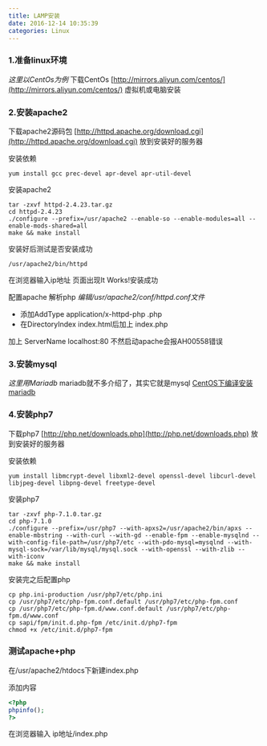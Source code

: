```yaml
---
title: LAMP安装
date: 2016-12-14 10:35:39
categories: Linux
---
```


### 1.准备linux环境
*这里以CentOs为例*
下载CentOs [http://mirrors.aliyun.com/centos/](http://mirrors.aliyun.com/centos/)
虚拟机或电脑安装

### 2.安装apache2
下载apache2源码包 [http://httpd.apache.org/download.cgi](http://httpd.apache.org/download.cgi)
放到安装好的服务器

安装依赖
``` shell
yum install gcc prec-devel apr-devel apr-util-devel
```
安装apache2
``` shell
tar -zxvf httpd-2.4.23.tar.gz
cd httpd-2.4.23
./configure --prefix=/usr/apache2 --enable-so --enable-modules=all --enable-mods-shared=all
make && make install
```
安装好后测试是否安装成功
``` shell
/usr/apache2/bin/httpd
```
在浏览器输入ip地址
页面出现It Works!安装成功


配置apache 解析php
*编辑/usr/apache2/conf/httpd.conf文件*
* 添加AddType application/x-httpd-php .php
* 在DirectoryIndex index.html后加上 index.php

加上 ServerName localhost:80 不然启动apache会报AH00558错误

### 3.安装mysql
*这里用Mariadb*
mariadb就不多介绍了，其实它就是mysql
[CentOS下编译安装mariadb](/2016/06/30/post-1/)

### 4.安装php7
下载php7 [http://php.net/downloads.php](http://php.net/downloads.php)
放到安装好的服务器

安装依赖
``` shell
yum install libmcrypt-devel libxml2-devel openssl-devel libcurl-devel libjpeg-devel libpng-devel freetype-devel 
```
安装php7
``` shell
tar -zxvf php-7.1.0.tar.gz
cd php-7.1.0
./configure --prefix=/usr/php7 --with-apxs2=/usr/apache2/bin/apxs --enable-mbstring --with-curl --with-gd --enable-fpm --enable-mysqlnd --with-config-file-path=/usr/php7/etc --with-pdo-mysql=mysqlnd --with-mysql-sock=/var/lib/mysql/mysql.sock --with-openssl --with-zlib --with-iconv
make && make install
```
安装完之后配置php
``` shell
cp php.ini-production /usr/php7/etc/php.ini
cp /usr/php7/etc/php-fpm.conf.default /usr/php7/etc/php-fpm.conf
cp /usr/php7/etc/php-fpm.d/www.conf.default /usr/php7/etc/php-fpm.d/www.conf
cp sapi/fpm/init.d.php-fpm /etc/init.d/php7-fpm 
chmod +x /etc/init.d/php7-fpm
```
### 测试apache+php
在/usr/apache2/htdocs下新建index.php

添加内容
``` php
<?php
phpinfo();
?>
```
在浏览器输入 ip地址/index.php

